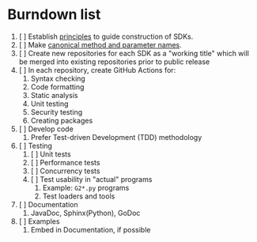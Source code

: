 # Burndown list

1. [ ] Establish [principles](principles.md) to guide construction of SDKs.
1. [ ] Make [canonical method and parameter names](canonical-names.md).
1. [ ] Create new repositories for each SDK as a "working title" which will be merged into existing repositories prior to public release
1. [ ] In each repository, create GitHub Actions for:
    1. Syntax checking
    1. Code formatting
    1. Static analysis
    1. Unit testing
    1. Security testing
    1. Creating packages
1. [ ] Develop code
    1. Prefer Test-driven Development (TDD) methodology
1. [ ] Testing
    1. [ ] Unit tests
    1. [ ] Performance tests
    1. [ ] Concurrency tests
    1. [ ] Test usability in "actual" programs
        1. Example: `G2*.py` programs
        1. Test loaders and tools
1. [ ] Documentation
    1. JavaDoc, Sphinx(Python), GoDoc
1. [ ] Examples
    1. Embed in Documentation, if possible
